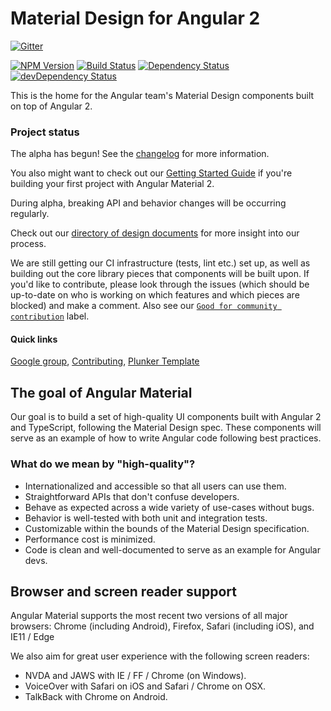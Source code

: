 # Material Design for Angular 2

[![Gitter][gitter]][gitter-url]

[![NPM Version][npm-badge]][npm-badge-url]
[![Build Status][travis-badge]][travis-badge-url]
[![Dependency Status][dependencies-badge]][dependencies-badge-url]
[![devDependency Status][dev-dependencies-badge]][dev-dependencies-badge-url]

This is the home for the Angular team's Material Design components built on top of Angular 2.

### Project status
The alpha has begun! See the [changelog](CHANGELOG.md) for more information.

You also might want to check out our [Getting Started Guide](https://github.com/angular/material2/blob/master/GETTING_STARTED.md) if you're 
building your first project with Angular Material 2.

During alpha, breaking API and behavior changes will be occurring regularly.

Check out our [directory of design documents](https://github.com/angular/material2/wiki/Design-doc-directory) for more insight into our process.

We are still getting our CI infrastructure (tests, lint etc.) set up, as well as building out
the core library pieces that components will be built upon. If you'd like to contribute,
please look through the issues (which should be up-to-date on who is working on which features and
which pieces are blocked) and make a comment. 
Also see our [`Good for community contribution`](https://github.com/angular/material2/issues?q=is%3Aissue+is%3Aopen+label%3A%22good+for+community+contribution%22) label.

#### Quick links
[Google group](https://groups.google.com/forum/#!forum/angular-material2),
[Contributing](https://github.com/angular/material2/blob/master/CONTRIBUTING.md),
[Plunker Template](http://plnkr.co/edit/o077B6uEiiIgkC0S06dd?p=preview)

## The goal of Angular Material
Our goal is to build a set of high-quality UI components built with Angular 2 and TypeScript, 
following the Material Design spec. These 
components will serve as an example of how to write Angular code following best practices.

### What do we mean by "high-quality"?
* Internationalized and accessible so that all users can use them.
* Straightforward APIs that don't confuse developers.
* Behave as expected across a wide variety of use-cases without bugs.
* Behavior is well-tested with both unit and integration tests.
* Customizable within the bounds of the Material Design specification.
* Performance cost is minimized.
* Code is clean and well-documented to serve as an example for Angular devs.

## Browser and screen reader support
Angular Material supports the most recent two versions of all major browsers: 
Chrome (including Android), Firefox, Safari (including iOS), and IE11 / Edge

We also aim for great user experience with the following screen readers:
* NVDA and JAWS with IE / FF / Chrome (on Windows).
* VoiceOver with Safari on iOS and Safari / Chrome on OSX.
* TalkBack with Chrome on Android.

[npm-badge]: https://badge.fury.io/js/%40angular2-material%2Fcore.svg
[npm-badge-url]: https://www.npmjs.com/package/%2540angular2-material%2Fcore
[travis-badge]: https://travis-ci.org/angular/material2.svg?branch=master
[travis-badge-url]: https://travis-ci.org/angular/material2
[gitter]: https://badges.gitter.im/angular/material2.svg
[gitter-url]: https://gitter.im/angular/material2?utm_source=badge&utm_medium=badge&utm_campaign=pr-badge
[dependencies-badge]: https://david-dm.org/angular/material2.svg
[dependencies-badge-url]: https://david-dm.org/angular/material2
[dev-dependencies-badge]: https://david-dm.org/angular/material2/dev-status.svg
[dev-dependencies-badge-url]: https://david-dm.org/angular/material2#info=devDependencies